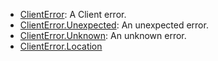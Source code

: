 
  - [ClientError](/ClientError):
    A Client error.
  - [ClientError.Unexpected](/ClientError_Unexpected):
    An unexpected error.
  - [ClientError.Unknown](/ClientError_Unknown):
    An unknown error.
  - [ClientError.Location](/ClientError_Location)
